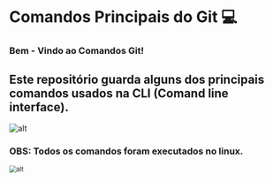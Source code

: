 # Comandos Principais do Git :computer:

### Bem - Vindo ao Comandos Git!

## Este repositório guarda alguns dos principais comandos usados na CLI (Comand line interface). 

![alt ](https://media0.giphy.com/media/26tn33aiTi1jkl6H6/giphy.gif)

###  OBS: Todos os comandos foram executados no linux.



<img src="https://media2.giphy.com/media/l0MYPHoUgI3FY7IBO/giphy.gif" alt="alt" style="zoom:80%;" /> 

### 

